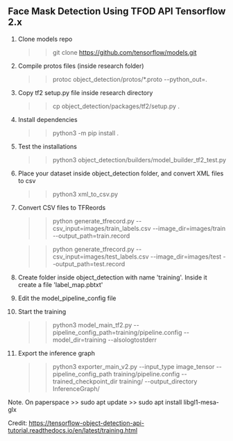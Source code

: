## Face Mask Detection Using TFOD API Tensorflow 2.x

1. Clone models repo
    >> git clone https://github.com/tensorflow/models.git

2. Compile protos files (inside research folder)
    >> protoc object_detection/protos/*.proto --python_out=.

3. Copy tf2 setup.py file inside research directory
    >> cp object_detection/packages/tf2/setup.py .

4. Install dependencies
    >> python3 -m pip install .

5. Test the installations
    >> python3 object_detection/builders/model_builder_tf2_test.py

6. Place your dataset inside object_detection folder, and convert XML files to csv
    >> python3 xml_to_csv.py

7. Convert CSV files to TFReords
   >> python generate_tfrecord.py --csv_input=images/train_labels.csv --image_dir=images/train --output_path=train.record

   >> python generate_tfrecord.py --csv_input=images/test_labels.csv --image_dir=images/test --output_path=test.record

8. Create folder inside object_detection with name 'training'. Inside it create a file 'label_map.pbtxt'

9. Edit the model_pipeline_config file

11. Start the training 
    >> python3 model_main_tf2.py --pipeline_config_path=training/pipeline.config --model_dir=training --alsologtostderr

12. Export the inference graph
    >> python3 exporter_main_v2.py --input_type image_tensor --pipeline_config_path training/pipeline.config --trained_checkpoint_dir training/ --output_directory InferenceGraph/



Note. On paperspace
    >> sudo apt update
    >> sudo apt install libgl1-mesa-glx
    
    
    
Credit: https://tensorflow-object-detection-api-tutorial.readthedocs.io/en/latest/training.html

